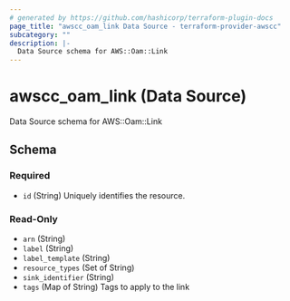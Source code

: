 ```yaml
---
# generated by https://github.com/hashicorp/terraform-plugin-docs
page_title: "awscc_oam_link Data Source - terraform-provider-awscc"
subcategory: ""
description: |-
  Data Source schema for AWS::Oam::Link
---
```


# awscc_oam_link (Data Source)

Data Source schema for AWS::Oam::Link



<!-- schema generated by tfplugindocs -->
## Schema

### Required

- `id` (String) Uniquely identifies the resource.

### Read-Only

- `arn` (String)
- `label` (String)
- `label_template` (String)
- `resource_types` (Set of String)
- `sink_identifier` (String)
- `tags` (Map of String) Tags to apply to the link
